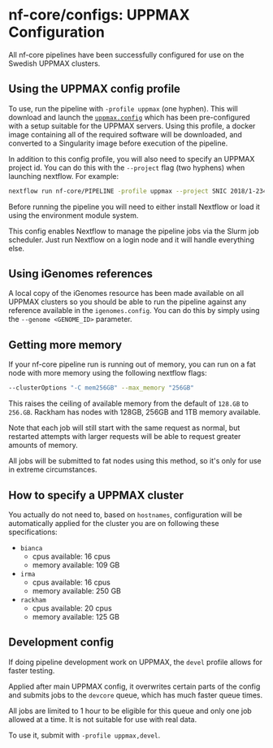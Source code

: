 # nf-core/configs: UPPMAX Configuration

All nf-core pipelines have been successfully configured for use on the Swedish UPPMAX clusters.

## Using the UPPMAX config profile

To use, run the pipeline with `-profile uppmax` (one hyphen).
This will download and launch the [`uppmax.config`](../conf/uppmax.config) which has been pre-configured with a setup suitable for the UPPMAX servers.
Using this profile, a docker image containing all of the required software will be downloaded, and converted to a Singularity image before execution of the pipeline.

In addition to this config profile, you will also need to specify an UPPMAX project id.
You can do this with the `--project` flag (two hyphens) when launching nextflow. For example:

```bash
nextflow run nf-core/PIPELINE -profile uppmax --project SNIC 2018/1-234 # ..rest of pipeline flags
```

Before running the pipeline you will need to either install Nextflow or load it using the environment module system.

This config enables Nextflow to manage the pipeline jobs via the Slurm job scheduler.
Just run Nextflow on a login node and it will handle everything else.

## Using iGenomes references

A local copy of the iGenomes resource has been made available on all UPPMAX clusters so you should be able to run the pipeline against any reference available in the `igenomes.config`.
You can do this by simply using the `--genome <GENOME_ID>` parameter.

## Getting more memory

If your nf-core pipeline run is running out of memory, you can run on a fat node with more memory using the following nextflow flags:

```bash
--clusterOptions "-C mem256GB" --max_memory "256GB"
```

This raises the ceiling of available memory from the default of `128.GB` to `256.GB`.
Rackham has nodes with 128GB, 256GB and 1TB memory available.

Note that each job will still start with the same request as normal, but restarted attempts with larger requests will be able to request greater amounts of memory.

All jobs will be submitted to fat nodes using this method, so it's only for use in extreme circumstances.

## How to specify a UPPMAX cluster

You actually do not need to, based on `hostnames`, configuration will be automatically applied for the cluster you are on following these specifications:

* `bianca`
  * cpus available: 16 cpus
  * memory available: 109 GB
* `irma`
  * cpus available: 16 cpus
  * memory available: 250 GB
* `rackham`
  * cpus available: 20 cpus
  * memory available: 125 GB

## Development config

If doing pipeline development work on UPPMAX, the `devel` profile allows for faster testing.

Applied after main UPPMAX config, it overwrites certain parts of the config and submits jobs to the `devcore` queue, which has much faster queue times.

All jobs are limited to 1 hour to be eligible for this queue and only one job allowed at a time.
It is not suitable for use with real data.

To use it, submit with `-profile uppmax,devel`.
